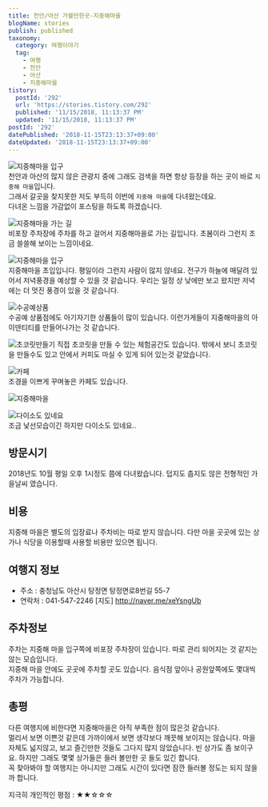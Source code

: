 ```yaml
---
title: 천안/아산 가볼만한곳-지중해마을
blogName: stories
publish: published
taxonomy:
  category: 여행이야기
  tag:
    - 여행
    - 천안
    - 아산
    - 지중해마을
tistory:
  postId: '292'
  url: 'https://stories.tistory.com/292'
  published: '11/15/2018, 11:13:37 PM'
  updated: '11/15/2018, 11:13:37 PM'
postId: '292'
datePublished: '2018-11-15T23:13:37+09:00'
dateUpdated: '2018-11-15T23:13:37+09:00'
---
```


![지중해마을 입구](images/2018-11-15-22-13-57.png)  
 천안과 아산의 많지 않은 관광지 중에 그래도 검색을 하면 항상 등장을 하는 곳이 바로 `지중해 마을`입니다.  
그래서 갈곳을 찾지못한 저도 부득히 이번에 `지중해 마을`에 다녀왔는데요.  
다녀온 느낌을 가감없이 포스팅을 하도록 하겠습니다.

![지중해마을 가는 길](images/2018-11-15-22-47-00.png)  
비포장 주차장에 주차를 하고 걸어서 지중해마을로 가는 길입니다. 초봄이라 그런지 조금 쓸쓸해 보이는 느낌이네요.

![지중해마을 입구](images/2018-11-15-22-49-17.png)  
지중해마을 초입입니다. 평일이라 그런지 사람이 많지 않네요.
전구가 하늘에 매달려 있어서 저녁풍경을 예상할 수 있을 것 같습니다.
우리는 일정 상 낮에만 보고 왔지만 저녁에는 더 멋진 풍경이 있을 것 같습니다.

![수공예상품](images/2018-11-15-22-54-22.png)  
수공예 상품점에도 아기자기한 상품들이 많이 있습니다. 이런가게들이 지중해마을의 아이덴티티를 만들어나가는 것 같습니다.

![초코릿만들기](images/2018-11-15-22-57-57.png)
직접 초코릿을 만들 수 있는 체험공간도 있습니다. 밖에서 보니 초코릿을 만들수도 있고 안에서 커피도 마실 수 있게 되어 있는것 같았습니다.

![카페](images/2018-11-15-22-59-57.png)  
조경을 이쁘게 꾸며놓은 카페도 있습니다.

![지중해마을](images/2018-11-15-23-01-09.png)

![다이소도 있네요](images/2018-11-15-23-10-02.png)  
조금 낯선모습이긴 하지만 다이소도 있네요..

## 방문시기

2018년도 10월 평일 오후 1시정도 쯤에 다녀왔습니다. 덥지도 춥지도 않은 전형적인 가을날씨 였습니다.

## 비용

지중해 마을은 별도의 입장료나 주차비는 따로 받지 않습니다. 다만 마을 곳곳에 있는 상가나 식당을 이용할때 사용할 비용만 있으면 됩니다.

## 여행지 정보

- 주소 : 충청남도 아산시 탕정면 탕정면로8번길 55-7
- 연락처 : 041-547-2246
  [지도] http://naver.me/xeYsngUb

## 주차정보

주차는 지중해 마을 입구쪽에 비포장 주차장이 있습니다. 따로 관리 되어지는 것 같지는 않는 모습입니다.  
지중해 마을 안에도 곳곳에 주차할 곳도 있습니다. 음식점 앞이나 공원앞쪽에도 몇대씩 주차가 가능합니다.

## 총평

다른 여행지에 비한다면 지중해마을은 아직 부족한 점이 많은것 같습니다.  
멀리서 보면 이쁜것 같은데 가까이에서 보면 생각보다 깨끗해 보이지는 않습니다. 마을 자체도 넓지않고, 보고 즐긴만한 것들도 그다지 많지 않았습니다. 빈 상가도 좀 보이구요. 하지만 그래도 몇몇 상가들은 들러 볼만한 곳 들도 있긴 합니다.  
꼭 찾아봐야 할 여행지는 아니지만 그래도 시간이 있다면 잠깐 들러볼 정도는 되지 않을까 합니다.

지극히 개인적인 평점 : ★★☆☆☆
